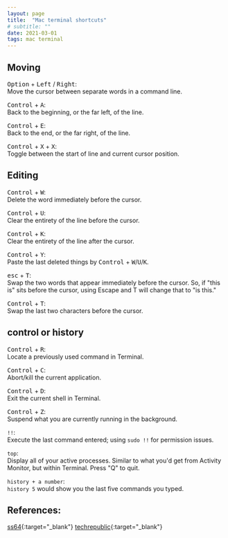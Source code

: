 ```yaml
---
layout: page
title:  "Mac terminal shortcuts"
# subtitle: ""
date: 2021-03-01
tags: mac terminal
---
```


## Moving
<kbd>Option</kbd> + <kbd>Left</kbd> / <kbd>Right</kbd>:  
Move the cursor between separate words in a command line.

<kbd>Control</kbd> + <kbd>A</kbd>:  
Back to the beginning, or the far left, of the line.

<kbd>Control</kbd> + <kbd>E</kbd>:  
Back to the end, or the far right, of the line.

<kbd>Control</kbd> + <kbd>X</kbd> + <kbd>X</kbd>:  
Toggle between the start of line and current cursor position.


## Editing
<kbd>Control</kbd> + <kbd>W</kbd>:  
Delete the word immediately before the cursor.

<kbd>Control</kbd> + <kbd>U</kbd>:  
Clear the entirety of the line before the cursor.

<kbd>Control</kbd> + <kbd>K</kbd>:  
Clear the entirety of the line after the cursor.

<kbd>Control</kbd> + <kbd>Y</kbd>:  
Paste the last deleted things by <kbd>Control</kbd> + <kbd>W</kbd>/<kbd>U</kbd>/<kbd>K</kbd>.

<kbd>esc</kbd> + <kbd>T</kbd>:  
Swap the two words that appear immediately before the cursor. So, if "this is" sits before the cursor, using Escape and T will change that to "is this."

<kbd>Control</kbd> + <kbd>T</kbd>:  
Swap the last two characters before the cursor.

## control or history
<kbd>Control</kbd> + <kbd>R</kbd>:  
Locate a previously used command in Terminal.

<kbd>Control</kbd> + <kbd>C</kbd>:  
Abort/kill the current application.

<kbd>Control</kbd> + <kbd>D</kbd>:  
Exit the current shell in Terminal.

<kbd>Control</kbd> + <kbd>Z</kbd>:  
Suspend what you are currently running in the background.

`!!`:  
Execute the last command entered; using `sudo !!` for permission issues.

`top`:  
Display all of your active processes. Similar to what you'd get from Activity Monitor, but within Terminal. Press "Q" to quit.

`history + a number`:  
`history 5` would show you the last five commands you typed.


## References:
[ss64](https://ss64.com/osx/syntax-bashkeyboard.html){:target="_blank"}
[techrepublic](https://www.techrepublic.com/article/20-terminal-shortcuts-developers-need-to-know/){:target="_blank"}
